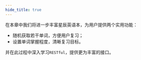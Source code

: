 ```yaml
---
hide_title: true
---
```

在本章中我们将进一步丰富星辰英语本，为用户提供两个实用功能：
- 随机获取若干单词，方便用户复习；
- 设置单词掌握程度，清晰复习目标。

并在此过程中深入学习`RESTful`，提供更为丰富的接口。